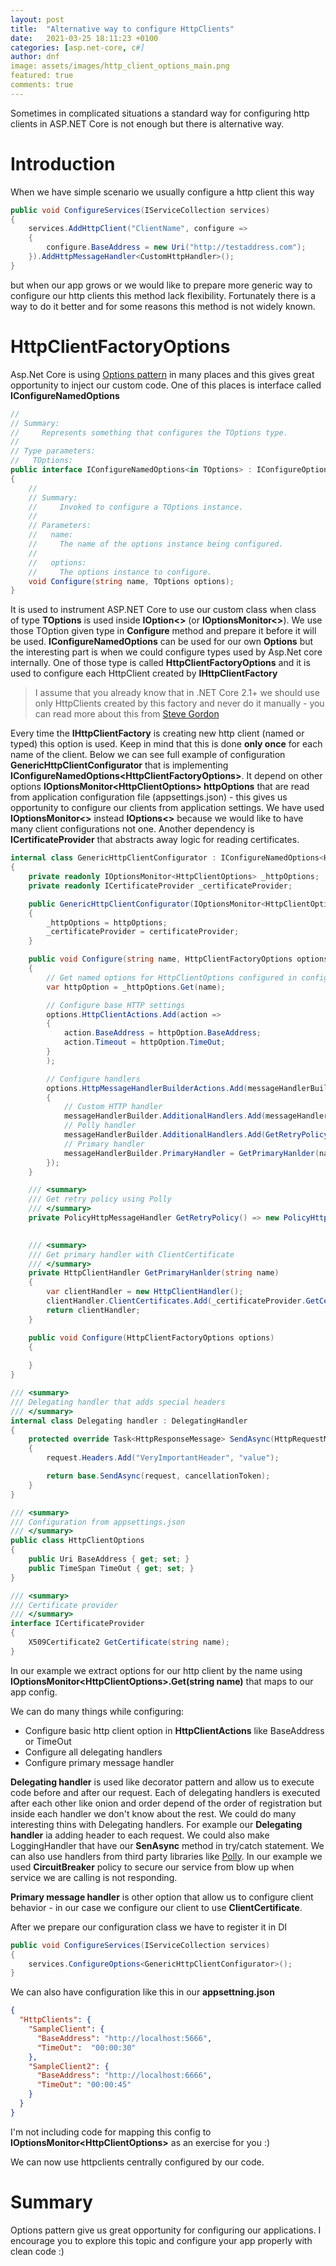 ```yaml
---
layout: post
title:  "Alternative way to configure HttpClients"
date:   2021-03-25 18:11:23 +0100
categories: [asp.net-core, c#]
author: dnf
image: assets/images/http_client_options_main.png
featured: true
comments: true
---
```


Sometimes in complicated situations a standard way for configuring http clients in ASP.NET Core is not enough but there is alternative way.

# Introduction

When we have simple scenario we usually configure a http client this way

```c#
public void ConfigureServices(IServiceCollection services)
{
    services.AddHttpClient("ClientName", configure =>
    {
        configure.BaseAddress = new Uri("http://testaddress.com");
    }).AddHttpMessageHandler<CustomHttpHandler>();
}
```

but when our app grows or we would like to prepare more generic way to configure our http clients this method lack flexibility. Fortunately there is a way to do it better and for some reasons this method is not widely known.

# HttpClientFactoryOptions

Asp.Net Core is using [Options pattern](https://docs.microsoft.com/en-us/aspnet/core/fundamentals/configuration/options?view=aspnetcore-5.0) in many places and this gives great opportunity to inject our custom code. One of this places is interface called **IConfigureNamedOptions**

```c#
//
// Summary:
//     Represents something that configures the TOptions type.
//
// Type parameters:
//   TOptions:
public interface IConfigureNamedOptions<in TOptions> : IConfigureOptions<TOptions> where TOptions : class
{
    //
    // Summary:
    //     Invoked to configure a TOptions instance.
    //
    // Parameters:
    //   name:
    //     The name of the options instance being configured.
    //
    //   options:
    //     The options instance to configure.
    void Configure(string name, TOptions options);
}
```

It is used to instrument ASP.NET Core to use our custom class when class of type **TOptions** is used inside **IOption<>** (or **IOptionsMonitor\<\>**). We use those TOption given type in **Configure** method and prepare it before it will be used. 
**IConfigureNamedOptions** can be used for our own **Options** but the interesting part is when we could configure types used by Asp.Net core internally. One of those type is called **HttpClientFactoryOptions** and it is used to configure each HttpClient created by **IHttpClientFactory**

> I assume that you already know that in .NET Core 2.1+ we should use only HttpClients created by this factory and never do it manually - you can read more about this from [Steve Gordon](https://www.stevejgordon.co.uk/introduction-to-httpclientfactory-aspnetcore)

Every time the **IHttpClientFactory** is creating new http client (named or typed) this option is used. Keep in mind that this is done **only once** for each name of the client. Below we can see full example of configuration **GenericHttpClientConfigurator** that is implementing **IConfigureNamedOptions\<HttpClientFactoryOptions\>**. It depend on other options **IOptionsMonitor\<HttpClientOptions\> httpOptions** that are read from application configuration file (appsettings.json) - this gives us opportunity to configure our clients from application settings. We have used **IOptionsMonitor\<\>** instead **IOptions\<\>** because we would like to have many client configurations not one. Another dependency is **ICertificateProvider** that abstracts away logic for reading certificates.

```c#
internal class GenericHttpClientConfigurator : IConfigureNamedOptions<HttpClientFactoryOptions>
{
    private readonly IOptionsMonitor<HttpClientOptions> _httpOptions;
    private readonly ICertificateProvider _certificateProvider;

    public GenericHttpClientConfigurator(IOptionsMonitor<HttpClientOptions> httpOptions, ICertificateProvider certificateProvider)
    {
        _httpOptions = httpOptions;
        _certificateProvider = certificateProvider;
    }

    public void Configure(string name, HttpClientFactoryOptions options)
    {
        // Get named options for HttpClientOptions configured in configuration file
        var httpOption = _httpOptions.Get(name);

        // Configure base HTTP settings
        options.HttpClientActions.Add(action =>
        {
            action.BaseAddress = httpOption.BaseAddress;
            action.Timeout = httpOption.TimeOut;
        }
        );

        // Configure handlers
        options.HttpMessageHandlerBuilderActions.Add(messageHandlerBuilder =>
        {
            // Custom HTTP handler
            messageHandlerBuilder.AdditionalHandlers.Add(messageHandlerBuilder.Services.GetService<CustomHandler>());
            // Polly handler
            messageHandlerBuilder.AdditionalHandlers.Add(GetRetryPolicy());
            // Primary handler
            messageHandlerBuilder.PrimaryHandler = GetPrimaryHanlder(name);
        });
    }

    /// <summary>
    /// Get retry policy using Polly
    /// </summary>
    private PolicyHttpMessageHandler GetRetryPolicy() => new PolicyHttpMessageHandler(HttpPolicyExtensions.HandleTransientHttpError()
                                                                        .CircuitBreakerAsync(3, TimeSpan.FromMilliseconds(500)));

    /// <summary>
    /// Get primary handler with ClientCertificate
    /// </summary>
    private HttpClientHandler GetPrimaryHanlder(string name)
    {
        var clientHandler = new HttpClientHandler();
        clientHandler.ClientCertificates.Add(_certificateProvider.GetCertificate(name));
        return clientHandler;
    }

    public void Configure(HttpClientFactoryOptions options)
    {
        
    }
}

/// <summary>
/// Delegating handler that adds special headers
/// </summary>
internal class Delegating handler : DelegatingHandler
{
    protected override Task<HttpResponseMessage> SendAsync(HttpRequestMessage request, CancellationToken cancellationToken)
    {
        request.Headers.Add("VeryImportantHeader", "value");

        return base.SendAsync(request, cancellationToken);
    }
}

/// <summary>
/// Configuration from appsettings.json
/// </summary>
public class HttpClientOptions
{
    public Uri BaseAddress { get; set; }
    public TimeSpan TimeOut { get; set; }
}

/// <summary>
/// Certificate provider
/// </summary>
interface ICertificateProvider
{
    X509Certificate2 GetCertificate(string name);
}
```

In our example we extract options for our http client by the name using **IOptionsMonitor\<HttpClientOptions\>.Get(string name)** that maps to our app config. 

We can do many things while configuring:
- Configure basic http client option in **HttpClientActions** like BaseAddress or TimeOut
- Configure all delegating handlers
- Configure primary message handler


**Delegating handler** is used like decorator pattern and allow us to execute code before and after our request. Each of delegating handlers is executed after each other like onion and order depend of the order of registration but inside each handler we don't know about the rest. We could do many interesting thins with Delegating handlers. For example our **Delegating handler** ia adding header to each request. We could also make LoggingHandler that have our **SenAsync** method in try/catch statement. We can also use handlers from third party libraries like [Polly](https://github.com/App-vNext/Polly). In our example we used **CircuitBreaker** policy to secure our service from blow up when service we are calling is not responding.

**Primary message handler** is other option that allow us to configure client behavior - in our case we configure our client to use **ClientCertificate**. 

After we prepare our configuration class we have to register it in DI

```c#
public void ConfigureServices(IServiceCollection services)
{
    services.ConfigureOptions<GenericHttpClientConfigurator>();
}
```

We can also have configuration like this in our **appsettning.json**

```json
{
  "HttpClients": {
    "SampleClient": {
      "BaseAddress": "http://localhost:5666",
      "TimeOut":  "00:00:30"
    },
    "SampleClient2": {
      "BaseAddress": "http://localhost:6666",
      "TimeOut": "00:00:45"
    }
  }
}
```

I'm not including code for mapping this config to **IOptionsMonitor\<HttpClientOptions\>** as an exercise for you :)


We can now use httpclients centrally configured by our code.


# Summary

Options pattern give us great opportunity for configuring our applications. I encourage you to explore this topic and configure your app properly with clean code :)